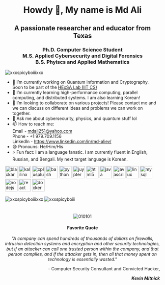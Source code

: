 <h1 align="center">Howdy 👋, My name is Md Ali</h1>
<h2 align="center">A passionate researcher and educator from Texas</h3>
<h3 align="center">Ph.D. Computer Science Student <br> M.S. Applied Cybersecurity and Digital Forensics <br> B.S. Phyiscs and Applied Mathematics</h3>

<p align="left"> <img src="https://komarev.com/ghpvc/?username=xxxspicyboiiixxx" alt="xxxspicyboiiixxx"/> </p>

- 🔭 I’m currently working on Quantum Information and Cryptography. Soon to be part of the [HExSA Lab (IIT CS)](https://github.com/HExSA-Lab)
- 🌱 I’m currently learning high-performance computing, parallel computing, and distributed systems. I am also learning Korean!
- 👯 I’m looking to collaborate on various projects! Please contact me and we can discuss on different ideas and problems we can work on together.
- 💬 Ask me about cybersecurity, physics, and quantum stuff lol
- 📫 How to reach me: <br> Email - mdali251@yahoo.com <br> Phone - +1 979.709.1156 <br> LinkedIn - https://www.linkedin.com/in/md-aliev/
- 😄 Pronouns: He/Him/His
- ⚡ Fun fact: I am a language fanatic. I am currently fluent in English, Russian, and Bengali. My next target language is Korean. 

<p align="left"><img src="http://fossforce.com/wp-content/uploads/2016/08/blackarchlogo.jpg" alt="blackarch" width="40" height="40"/>
  <img src="https://www.linux.com/images/stories/66866/kali-logo.png" alt="kalilinx" width="40" height="40"/>
  <img src="https://devicons.github.io/devicon/devicon.git/icons/cplusplus/cplusplus-original.svg" alt="cplusplus" width="40" height="40"/> 
  <img src="https://www.vectorlogo.zone/logos/gnu_bash/gnu_bash-icon.svg" alt="bash" width="40" height="40"/>
  <img src="https://devicons.github.io/devicon/devicon.git/icons/python/python-original.svg" alt="python" width="40" height="40"/>
  <img src="https://upload.wikimedia.org/wikipedia/commons/3/38/Jupyter_logo.svg" alt="juypter" width="40" height="40"/>
  <img src="https://devicons.github.io/devicon/devicon.git/icons/html5/html5-original-wordmark.svg" alt="html5" width="40" height="40"/> 
  <img src="https://devicons.github.io/devicon/devicon.git/icons/java/java-original-wordmark.svg" alt="java" width="40" height="40"/> 
  <img src="https://devicons.github.io/devicon/devicon.git/icons/javascript/javascript-original.svg" alt="javascript" width="40" height="40"/> 
  <img src="https://devicons.github.io/devicon/devicon.git/icons/linux/linux-original.svg" alt="linux" width="40" height="40"/> 
  <img src="https://devicons.github.io/devicon/devicon.git/icons/mysql/mysql-original-wordmark.svg" alt="mysql" width="40" height="40"/> 
  <img src="https://devicons.github.io/devicon/devicon.git/icons/nodejs/nodejs-original-wordmark.svg" alt="nodejs" width="40" height="40"/>
  <img src="https://devicons.github.io/devicon/devicon.git/icons/react/react-original-wordmark.svg" alt="react" width="40" height="40"/>
  <img src="https://devicons.github.io/devicon/devicon.git/icons/docker/docker-original-wordmark.svg" alt="docker" width="40" height="40"/></p>
  <img align="left" src="https://github-readme-stats.vercel.app/api/top-langs/?username=xxxspicyboiiixxx&layout=compact&hide=html" alt="xxxspicyboiiixxx" />

<img align="center" src="https://github-readme-stats.vercel.app/api?username=xxxspicyboiiixxx&show_icons=true" alt="xxxspicyboiii" />

<h1 align="center"></h1>

<p align="center"><img src="https://user-images.githubusercontent.com/66300613/91433724-56747f80-e829-11ea-8ff4-80bfab94bf5c.jpeg" alt="010101">
<h4 align="center">Favorite Quote</h4>
<p align="center"><em>"A company can spend hundreds of thousands of dollars on firewalls, intrusion detection systems and encryption and other security technologies, but if an attacker can call one trusted person within the company, and that person complies, and if the attacker gets in, then all that money spent on technology is essentially wasted."</em></p>
<p align="right">- Computer Security Consultant and Convicted Hacker,</p>
<p align="right"><em><b>Kevin Mitnick</b></em></p>
